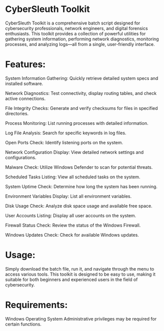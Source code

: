 # CyberSleuth Toolkit

CyberSleuth Toolkit is a comprehensive batch script designed for cybersecurity professionals, network engineers, and digital forensics enthusiasts. This toolkit provides a collection of powerful utilities for gathering system information, performing network diagnostics, monitoring processes, and analyzing logs—all from a single, user-friendly interface.

# Features:

System Information Gathering: Quickly retrieve detailed system specs and installed software.

Network Diagnostics: Test connectivity, display routing tables, and check active connections.

File Integrity Checks: Generate and verify checksums for files in specified directories.

Process Monitoring: List running processes with detailed information.

Log File Analysis: Search for specific keywords in log files.

Open Ports Check: Identify listening ports on the system.

Network Configuration Display: View detailed network settings and configurations.

Malware Check: Utilize Windows Defender to scan for potential threats.

Scheduled Tasks Listing: View all scheduled tasks on the system.

System Uptime Check: Determine how long the system has been running.

Environment Variables Display: List all environment variables.

Disk Usage Check: Analyze disk space usage and available free space.

User Accounts Listing: Display all user accounts on the system.

Firewall Status Check: Review the status of the Windows Firewall.

Windows Updates Check: Check for available Windows updates.

# Usage:

Simply download the batch file, run it, and navigate through the menu to access various tools. This toolkit is designed to be easy to use, making it suitable for both beginners and experienced users in the field of cybersecurity.

# Requirements:

Windows Operating System
Administrative privileges may be required for certain functions.

